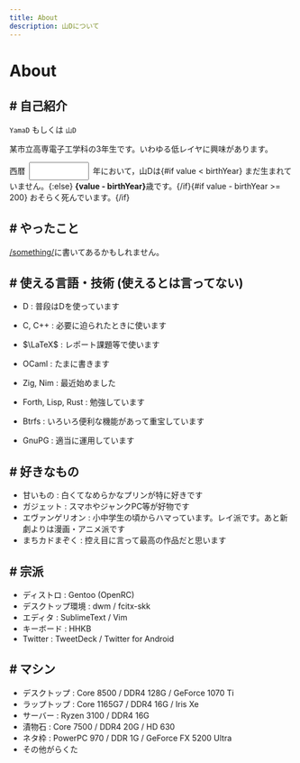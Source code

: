 ```yaml
---
title: About
description: 山Dについて
---
```


<script>
  const birthYear = 2005
  let value = new Date().getFullYear()
</script>

<style lang="scss">
  .yearNum {
    width: 8em;
    margin: 0 .5em;
    padding: .5em;
  }
</style>

# About

## # 自己紹介

`YamaD` もしくは `山D`

某市立高専電子工学科の3年生です。いわゆる低レイヤに興味があります。

<p>
  西暦<input type="number" class="yearNum" bind:value />年において，山Dは{#if value < birthYear}
    まだ生まれていません。{:else}
    <strong>{value - birthYear}</strong>歳です。{/if}{#if value - birthYear >= 200}
    おそらく死んでいます。{/if}
</p>

## # やったこと

[/something/](/something/)に書いてあるかもしれません。

## # 使える言語・技術 (使えるとは言ってない)

- D : 普段はDを使っています
- C, C++ : 必要に迫られたときに使います
- $\LaTeX$ : レポート課題等で使います
- OCaml : たまに書きます
- Zig, Nim : 最近始めました
- Forth, Lisp, Rust : 勉強しています


- Btrfs : いろいろ便利な機能があって重宝しています
- GnuPG : 適当に運用しています

## # 好きなもの

- 甘いもの : 白くてなめらかなプリンが特に好きです
- ガジェット : スマホやジャンクPC等が好物です
- エヴァンゲリオン : 小中学生の頃からハマっています。レイ派です。あと新劇よりは漫画・アニメ派です
- まちカドまぞく : 控え目に言って最高の作品だと思います

## # 宗派

- ディストロ : Gentoo (OpenRC)
- デスクトップ環境 : dwm / fcitx-skk
- エディタ : SublimeText / Vim
- キーボード : HHKB
- Twitter : TweetDeck / Twitter for Android

## # マシン

- デスクトップ : Core 8500 / DDR4 128G / GeForce 1070 Ti
- ラップトップ : Core 1165G7 / DDR4 16G / Iris Xe
- サーバー : Ryzen 3100 / DDR4 16G
- 漬物石 : Core 7500 / DDR4 20G / HD 630
- ネタ枠 : PowerPC 970 / DDR 1G / GeForce FX 5200 Ultra
- その他がらくた

